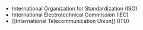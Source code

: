 - International Organization for Standardization (ISO)
- International Electrotechnical Commission (IEC)
- [[International Telecommunication Union]] (ITU)
